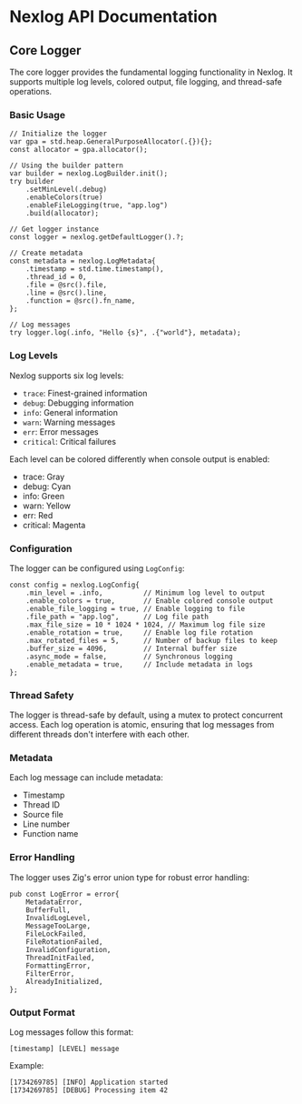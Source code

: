 # Nexlog API Documentation

## Core Logger

The core logger provides the fundamental logging functionality in Nexlog. It supports multiple log levels, colored output, file logging, and thread-safe operations.

### Basic Usage

```zig
// Initialize the logger
var gpa = std.heap.GeneralPurposeAllocator(.{}){};
const allocator = gpa.allocator();

// Using the builder pattern
var builder = nexlog.LogBuilder.init();
try builder
    .setMinLevel(.debug)
    .enableColors(true)
    .enableFileLogging(true, "app.log")
    .build(allocator);

// Get logger instance
const logger = nexlog.getDefaultLogger().?;

// Create metadata
const metadata = nexlog.LogMetadata{
    .timestamp = std.time.timestamp(),
    .thread_id = 0,
    .file = @src().file,
    .line = @src().line,
    .function = @src().fn_name,
};

// Log messages
try logger.log(.info, "Hello {s}", .{"world"}, metadata);
```

### Log Levels

Nexlog supports six log levels:
- `trace`: Finest-grained information
- `debug`: Debugging information
- `info`: General information
- `warn`: Warning messages
- `err`: Error messages
- `critical`: Critical failures

Each level can be colored differently when console output is enabled:
- trace: Gray
- debug: Cyan
- info: Green
- warn: Yellow
- err: Red
- critical: Magenta

### Configuration

The logger can be configured using `LogConfig`:

```zig
const config = nexlog.LogConfig{
    .min_level = .info,          // Minimum log level to output
    .enable_colors = true,       // Enable colored console output
    .enable_file_logging = true, // Enable logging to file
    .file_path = "app.log",      // Log file path
    .max_file_size = 10 * 1024 * 1024, // Maximum log file size
    .enable_rotation = true,     // Enable log file rotation
    .max_rotated_files = 5,      // Number of backup files to keep
    .buffer_size = 4096,         // Internal buffer size
    .async_mode = false,         // Synchronous logging
    .enable_metadata = true,     // Include metadata in logs
};
```

### Thread Safety

The logger is thread-safe by default, using a mutex to protect concurrent access. Each log operation is atomic, ensuring that log messages from different threads don't interfere with each other.

### Metadata

Each log message can include metadata:
- Timestamp
- Thread ID
- Source file
- Line number
- Function name

### Error Handling

The logger uses Zig's error union type for robust error handling:

```zig
pub const LogError = error{
    MetadataError,
    BufferFull,
    InvalidLogLevel,
    MessageTooLarge,
    FileLockFailed,
    FileRotationFailed,
    InvalidConfiguration,
    ThreadInitFailed,
    FormattingError,
    FilterError,
    AlreadyInitialized,
};
```

### Output Format

Log messages follow this format:
```
[timestamp] [LEVEL] message
```

Example:
```
[1734269785] [INFO] Application started
[1734269785] [DEBUG] Processing item 42
```